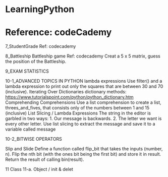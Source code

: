 # LearningPython
# Reference: codeCademy
7_StudentGrade
  Ref: codecademy
  
8_Battleship
  Battleship game
  Ref: codecademy
  Creat a 5 x 5 matrix, guess the position of the Battleship.

9_EXAM STATISTICS

10-1_ADVANCED TOPICS IN PYTHON
  lambda expressions
  Use filter() and a lambda expression to print out only the squares that are between 30 and 70 (inclusive).
  Iterating Over Dictionaries
  dictionary methods: https://www.tutorialspoint.com/python/python_dictionary.htm
  Comprehending Comprehensions
  Use a list comprehension to create a list, threes_and_fives, that consists only of the numbers between 1 and 15 (inclusive) 
  List Slicing / Lambda Expressions
  The string in the editor is garbled in two ways: 1. Our message is backwards. 2. The letter we want is every other letter. Use list slicing to extract the message and save it to a variable called message

10-2_BITWISE OPERATORS

  Slip and Slide
  Define a function called flip_bit that takes the inputs (number, n).
  Flip the nth bit (with the ones bit being the first bit) and store it in result.
  Return the result of calling bin(result).

11 Class
  11-a. Object / init & delet
